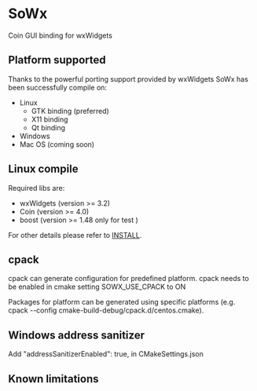 # SoWx
Coin GUI binding for wxWidgets

## Platform supported

Thanks to the powerful porting support provided by wxWidgets SoWx has been successfully compile on:

 - Linux
   - GTK binding (preferred)
   - X11 binding
   - Qt binding
 - Windows
 - Mac OS (coming soon)

## Linux compile

Required libs are:

 - wxWidgets (version >= 3.2)
 - Coin (version >= 4.0)
 - boost (version >= 1.48 only for test )

For other details please refer to [INSTALL](./INSTALL).

## cpack 

cpack can generate configuration for predefined platform.
cpack needs to be enabled in cmake setting SOWX_USE_CPACK to ON

Packages for platform can be generated using specific platforms 
(e.g. cpack --config cmake-build-debug/cpack.d/centos.cmake).


## Windows address sanitizer
Add 
	"addressSanitizerEnabled": true,
in CMakeSettings.json

## Known limitations

    